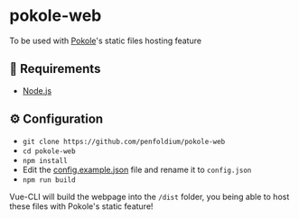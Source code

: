 # pokole-web
To be used with [Pokole](https://github.com/penfoldium/pokole)'s static files hosting feature

## 📝 Requirements
- [Node.js](https://nodejs.org/en/)

## ⚙️ Configuration
- `git clone https://github.com/penfoldium/pokole-web`
- `cd pokole-web`
- `npm install`
- Edit the [config.example.json](./src/config.example.json) file and rename it to `config.json`
- `npm run build`

Vue-CLI will build the webpage into the `/dist` folder, you being able to host these files with Pokole's static feature!